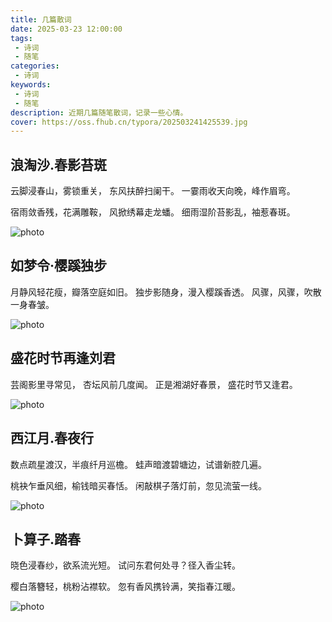 ```yaml
---
title: 几篇散词
date: 2025-03-23 12:00:00
tags:
 - 诗词
 - 随笔
categories:
 - 诗词
keywords:
 - 诗词
 - 随笔
description: 近期几篇随笔散词，记录一些心情。
cover: https://oss.fhub.cn/typora/202503241425539.jpg
---
```


## 浪淘沙.春影苔斑

云脚浸春山，雾锁重关，
东风扶醉扫阑干。
一霎雨收天向晚，峰作眉弯。

宿雨敛香残，花满雕鞍，
风掀绣幕走龙蟠。
细雨湿阶苔影乱，袖惹春斑。

![photo](https://oss.fhub.cn/typora/202503241434655.jpg)

## 如梦令·樱蹊独步

月静风轻花瘦，瓣落空庭如旧。
独步影随身，漫入樱蹊香透。
风骤，风骤，吹散一身春皱。

![photo](https://oss.fhub.cn/typora/202503241434657.jpg)

## 盛花时节再逢刘君

芸阁影里寻常见，
杏坛风前几度闻。
正是湘湖好春景，
盛花时节又逢君。

![photo](https://oss.fhub.cn/typora/202503241434653.jpg)

## 西江月.春夜行

数点疏星渡汉，半痕纤月巡檐。
蛙声暗渡碧塘边，试谱新腔几遍。

桃袂乍垂风细，榆钱暗买春恬。
闲敲棋子落灯前，忽见流萤一线。

![photo](https://oss.fhub.cn/typora/202503241434654.jpg)

## 卜算子.踏春

晓色浸春纱，欲系流光短。
试问东君何处寻？径入香尘转。

樱白落簪轻，桃粉沾襟软。
忽有香风携铃满，笑指春江暖。

![photo](https://oss.fhub.cn/typora/202503241434656.jpg)
